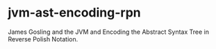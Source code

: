 # jvm-ast-encoding-rpn
James Gosling and the JVM and Encoding the Abstract Syntax Tree in Reverse Polish Notation. 
